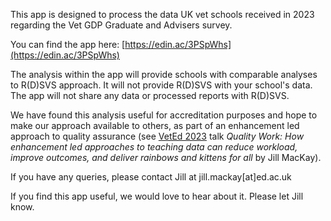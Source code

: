This app is designed to process the data UK vet schools received in 2023 regarding the Vet GDP Graduate and Advisers survey.

You can find the app here: [https://edin.ac/3PSpWhs](https://edin.ac/3PSpWhs)

The analysis within the app will provide schools with comparable analyses to R(D)SVS approach. It will not provide R(D)SVS with your school's data. The app will not share any data or processed reports with R(D)SVS. 

We have found this analysis useful for accreditation purposes and hope to make our approach available to others, as part of an enhancement led approach to quality assurance (see [VetEd 2023](https://www.ed.ac.uk/vet/news-events/new-events/veted-2023) talk *Quality Work: How enhancement led approaches to teaching data can reduce workload, improve outcomes, and deliver rainbows and kittens for all* by Jill MacKay).


If you have any queries, please contact Jill at jill.mackay[at]ed.ac.uk

If you find this app useful, we would love to hear about it. Please let Jill know. 
